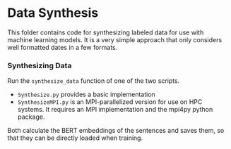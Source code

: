 # Data Synthesis

This folder contains code for synthesizing labeled data for use with machine learning
models. It is a very simple approach that only considers well formatted dates in a few 
formats.

### Synthesizing Data

Run the `synthesize_data` function of one of the two scripts.
- `Synthesize.py` provides a basic implementation
- `SynthesizeMPI.py` is an MPI-parallelized version for use on HPC systems. It requires
an MPI implementation and the mpi4py python package.

Both calculate the BERT embeddings of the sentences and saves them, so that they can 
be directly loaded when training. 